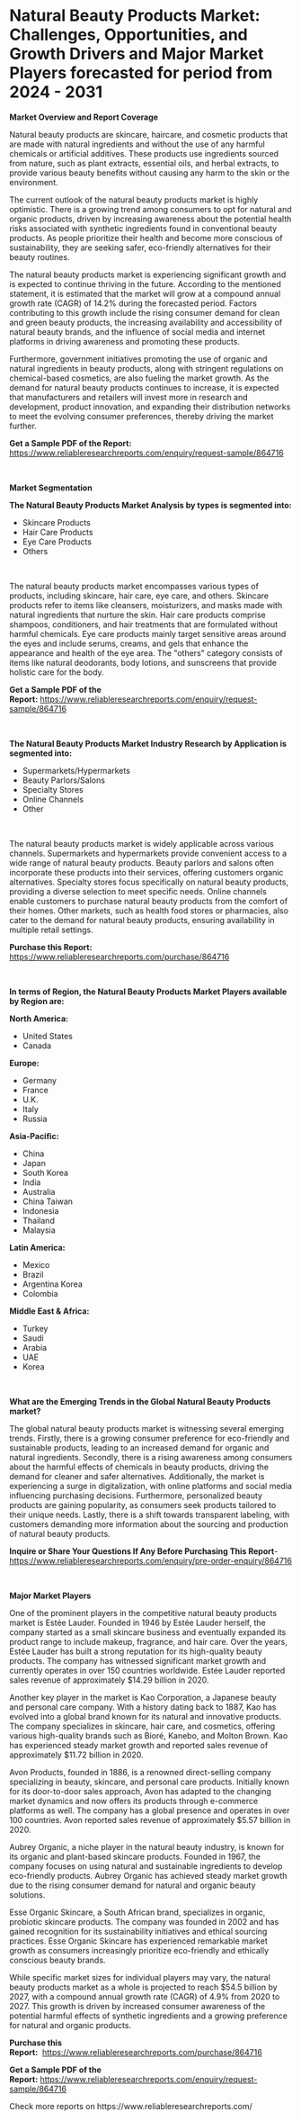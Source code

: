 <p><h1>Natural Beauty Products Market: Challenges, Opportunities, and Growth Drivers and Major Market Players forecasted for period from 2024 - 2031</h1></p><p><strong>Market Overview and Report Coverage</strong></p>
<p><p>Natural beauty products are skincare, haircare, and cosmetic products that are made with natural ingredients and without the use of any harmful chemicals or artificial additives. These products use ingredients sourced from nature, such as plant extracts, essential oils, and herbal extracts, to provide various beauty benefits without causing any harm to the skin or the environment.</p><p>The current outlook of the natural beauty products market is highly optimistic. There is a growing trend among consumers to opt for natural and organic products, driven by increasing awareness about the potential health risks associated with synthetic ingredients found in conventional beauty products. As people prioritize their health and become more conscious of sustainability, they are seeking safer, eco-friendly alternatives for their beauty routines.</p><p>The natural beauty products market is experiencing significant growth and is expected to continue thriving in the future. According to the mentioned statement, it is estimated that the market will grow at a compound annual growth rate (CAGR) of 14.2% during the forecasted period. Factors contributing to this growth include the rising consumer demand for clean and green beauty products, the increasing availability and accessibility of natural beauty brands, and the influence of social media and internet platforms in driving awareness and promoting these products.</p><p>Furthermore, government initiatives promoting the use of organic and natural ingredients in beauty products, along with stringent regulations on chemical-based cosmetics, are also fueling the market growth. As the demand for natural beauty products continues to increase, it is expected that manufacturers and retailers will invest more in research and development, product innovation, and expanding their distribution networks to meet the evolving consumer preferences, thereby driving the market further.</p></p>
<p><strong>Get a Sample PDF of the Report:</strong> <a href="https://www.reliableresearchreports.com/enquiry/request-sample/864716">https://www.reliableresearchreports.com/enquiry/request-sample/864716</a></p>
<p>&nbsp;</p>
<p><strong>Market Segmentation</strong></p>
<p><strong>The Natural Beauty Products Market Analysis by types is segmented into:</strong></p>
<p><ul><li>Skincare Products</li><li>Hair Care Products</li><li>Eye Care Products</li><li>Others</li></ul></p>
<p>&nbsp;</p>
<p><p>The natural beauty products market encompasses various types of products, including skincare, hair care, eye care, and others. Skincare products refer to items like cleansers, moisturizers, and masks made with natural ingredients that nurture the skin. Hair care products comprise shampoos, conditioners, and hair treatments that are formulated without harmful chemicals. Eye care products mainly target sensitive areas around the eyes and include serums, creams, and gels that enhance the appearance and health of the eye area. The "others" category consists of items like natural deodorants, body lotions, and sunscreens that provide holistic care for the body.</p></p>
<p><strong>Get a Sample PDF of the Report:</strong>&nbsp;<a href="https://www.reliableresearchreports.com/enquiry/request-sample/864716">https://www.reliableresearchreports.com/enquiry/request-sample/864716</a></p>
<p>&nbsp;</p>
<p><strong>The Natural Beauty Products Market Industry Research by Application is segmented into:</strong></p>
<p><ul><li>Supermarkets/Hypermarkets</li><li>Beauty Parlors/Salons</li><li>Specialty Stores</li><li>Online Channels</li><li>Other</li></ul></p>
<p>&nbsp;</p>
<p><p>The natural beauty products market is widely applicable across various channels. Supermarkets and hypermarkets provide convenient access to a wide range of natural beauty products. Beauty parlors and salons often incorporate these products into their services, offering customers organic alternatives. Specialty stores focus specifically on natural beauty products, providing a diverse selection to meet specific needs. Online channels enable customers to purchase natural beauty products from the comfort of their homes. Other markets, such as health food stores or pharmacies, also cater to the demand for natural beauty products, ensuring availability in multiple retail settings.</p></p>
<p><strong>Purchase this Report:</strong>&nbsp; <a href="https://www.reliableresearchreports.com/purchase/864716">https://www.reliableresearchreports.com/purchase/864716</a></p>
<p>&nbsp;</p>
<p><strong>In terms of Region, the Natural Beauty Products Market Players available by Region are:</strong></p>
<p>
    <p> <strong> North America: </strong>
        <ul>
            <li>United States</li>
            <li>Canada</li>
        </ul>
        </p> 
    <p> <strong> Europe: </strong>
        <ul>
            <li>Germany</li>
            <li>France</li>
            <li>U.K.</li>
            <li>Italy</li>
            <li>Russia</li>
        </ul>
        </p> 
    <p> <strong> Asia-Pacific: </strong>
        <ul>
            <li>China</li>
            <li>Japan</li>
            <li>South Korea</li>
            <li>India</li>
            <li>Australia</li>
            <li>China Taiwan</li>
            <li>Indonesia</li>
            <li>Thailand</li>
            <li>Malaysia</li>
        </ul>
        </p> 
    <p> <strong> Latin America: </strong>
        <ul>
            <li>Mexico</li>
            <li>Brazil</li>
            <li>Argentina Korea</li>
            <li>Colombia</li>
        </ul>
        </p> 
    <p> <strong> Middle East & Africa: </strong>
        <ul>
            <li>Turkey</li>
            <li>Saudi</li>
            <li>Arabia</li>
            <li>UAE</li>
            <li>Korea</li>
        </ul>
    </p>
    </p>
<p>&nbsp;</p>
<p><strong>What are the Emerging Trends in the Global Natural Beauty Products market?</strong></p>
<p><p>The global natural beauty products market is witnessing several emerging trends. Firstly, there is a growing consumer preference for eco-friendly and sustainable products, leading to an increased demand for organic and natural ingredients. Secondly, there is a rising awareness among consumers about the harmful effects of chemicals in beauty products, driving the demand for cleaner and safer alternatives. Additionally, the market is experiencing a surge in digitalization, with online platforms and social media influencing purchasing decisions. Furthermore, personalized beauty products are gaining popularity, as consumers seek products tailored to their unique needs. Lastly, there is a shift towards transparent labeling, with customers demanding more information about the sourcing and production of natural beauty products.</p></p>
<p><strong>Inquire or Share Your Questions If Any Before Purchasing This Report</strong>- <a href="https://www.reliableresearchreports.com/enquiry/pre-order-enquiry/864716">https://www.reliableresearchreports.com/enquiry/pre-order-enquiry/864716</a></p>
<p>&nbsp;</p>
<p><strong>Major Market Players</strong></p>
<p><p>One of the prominent players in the competitive natural beauty products market is Estée Lauder. Founded in 1946 by Estée Lauder herself, the company started as a small skincare business and eventually expanded its product range to include makeup, fragrance, and hair care. Over the years, Estée Lauder has built a strong reputation for its high-quality beauty products. The company has witnessed significant market growth and currently operates in over 150 countries worldwide. Estée Lauder reported sales revenue of approximately $14.29 billion in 2020.</p><p>Another key player in the market is Kao Corporation, a Japanese beauty and personal care company. With a history dating back to 1887, Kao has evolved into a global brand known for its natural and innovative products. The company specializes in skincare, hair care, and cosmetics, offering various high-quality brands such as Bioré, Kanebo, and Molton Brown. Kao has experienced steady market growth and reported sales revenue of approximately $11.72 billion in 2020.</p><p>Avon Products, founded in 1886, is a renowned direct-selling company specializing in beauty, skincare, and personal care products. Initially known for its door-to-door sales approach, Avon has adapted to the changing market dynamics and now offers its products through e-commerce platforms as well. The company has a global presence and operates in over 100 countries. Avon reported sales revenue of approximately $5.57 billion in 2020.</p><p>Aubrey Organic, a niche player in the natural beauty industry, is known for its organic and plant-based skincare products. Founded in 1967, the company focuses on using natural and sustainable ingredients to develop eco-friendly products. Aubrey Organic has achieved steady market growth due to the rising consumer demand for natural and organic beauty solutions.</p><p>Esse Organic Skincare, a South African brand, specializes in organic, probiotic skincare products. The company was founded in 2002 and has gained recognition for its sustainability initiatives and ethical sourcing practices. Esse Organic Skincare has experienced remarkable market growth as consumers increasingly prioritize eco-friendly and ethically conscious beauty brands.</p><p>While specific market sizes for individual players may vary, the natural beauty products market as a whole is projected to reach $54.5 billion by 2027, with a compound annual growth rate (CAGR) of 4.9% from 2020 to 2027. This growth is driven by increased consumer awareness of the potential harmful effects of synthetic ingredients and a growing preference for natural and organic products.</p></p>
<p><strong>Purchase this Report:</strong>&nbsp;&nbsp;<a href="https://www.reliableresearchreports.com/purchase/864716">https://www.reliableresearchreports.com/purchase/864716</a></p>
<p></p>
<p><strong>Get a Sample PDF of the Report:</strong>&nbsp;<a href="https://www.reliableresearchreports.com/enquiry/request-sample/864716">https://www.reliableresearchreports.com/enquiry/request-sample/864716</a></p>
<p>Check more reports on https://www.reliableresearchreports.com/</p>